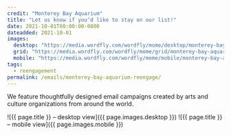 ```yaml
---
credit: "Monterey Bay Aquarium"
title: "Let us know if you’d like to stay on our list!"
date: 2021-10-01T00:00:00-0800
dateadded: 2021-10-01
images:
  desktop: "https://media.wordfly.com/wordfly/mome/desktop/monterey-bay-aquarium-reengage.jpg"
  grid: "https://media.wordfly.com/wordfly/mome/grid/monterey-bay-aquarium-reengage.jpg"
  mobile: "https://media.wordfly.com/wordfly/mome/mobile/monterey-bay-aquarium-reengage.jpg"
tags:
  - reengagement
permalink: /emails/monterey-bay-aquarium-reengage/
---
```

We feature thoughtfully designed email campaigns created by arts and culture organizations from around the world.

![{{ page.title }} – desktop view]({{ page.images.desktop }})
![{{ page.title }} – mobile view]({{ page.images.mobile }})

